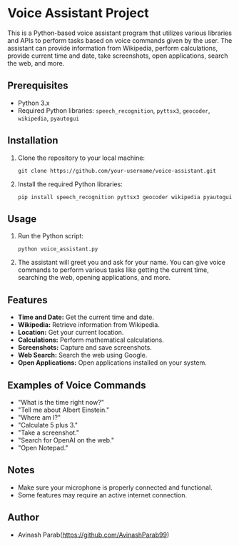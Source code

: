 # Voice Assistant Project

This is a Python-based voice assistant program that utilizes various libraries and APIs to perform tasks based on voice commands given by the user. The assistant can provide information from Wikipedia, perform calculations, provide current time and date, take screenshots, open applications, search the web, and more.

## Prerequisites

- Python 3.x
- Required Python libraries: `speech_recognition`, `pyttsx3`, `geocoder`, `wikipedia`, `pyautogui`

## Installation

1. Clone the repository to your local machine:
   ```
   git clone https://github.com/your-username/voice-assistant.git
   ```

2. Install the required Python libraries:
   ```
   pip install speech_recognition pyttsx3 geocoder wikipedia pyautogui
   ```

## Usage

1. Run the Python script:
   ```
   python voice_assistant.py
   ```

2. The assistant will greet you and ask for your name. You can give voice commands to perform various tasks like getting the current time, searching the web, opening applications, and more.

## Features

- **Time and Date:** Get the current time and date.
- **Wikipedia:** Retrieve information from Wikipedia.
- **Location:** Get your current location.
- **Calculations:** Perform mathematical calculations.
- **Screenshots:** Capture and save screenshots.
- **Web Search:** Search the web using Google.
- **Open Applications:** Open applications installed on your system.

## Examples of Voice Commands

- "What is the time right now?"
- "Tell me about Albert Einstein."
- "Where am I?"
- "Calculate 5 plus 3."
- "Take a screenshot."
- "Search for OpenAI on the web."
- "Open Notepad."

## Notes

- Make sure your microphone is properly connected and functional.
- Some features may require an active internet connection.

## Author

- Avinash Parab(https://github.com/AvinashParab99)
